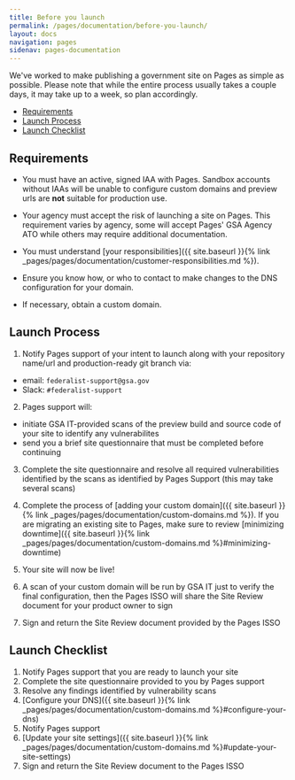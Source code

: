 ```yaml
---
title: Before you launch
permalink: /pages/documentation/before-you-launch/
layout: docs
navigation: pages
sidenav: pages-documentation
---
```


We've worked to make publishing a government site on Pages as simple as possible. Please note that while the entire process usually takes a couple days, it may take up to a week, so plan accordingly.

- [Requirements](#requirements)
- [Launch Process](#launch-process)
- [Launch Checklist](#launch-checklist)

## Requirements
- You must have an active, signed IAA with Pages. Sandbox accounts without IAAs will be unable to configure custom domains and preview urls are **not** suitable for production use.

- Your agency must accept the risk of launching a site on Pages. This requirement varies by agency, some will accept Pages' GSA Agency ATO while others may require additional documentation.

- You must understand [your responsibilities]({{ site.baseurl }}{% link _pages/pages/documentation/customer-responsibilities.md %}).

- Ensure you know how, or who to contact to make changes to the DNS configuration for your domain.

- If necessary, obtain a custom domain.

## Launch Process
1. Notify Pages support of your intent to launch along with your repository name/url and production-ready git branch via:
- email: `federalist-support@gsa.gov`
- Slack: `#federalist-support`

2. Pages support will:
- initiate GSA IT-provided scans of the preview build and source code of your site to identify any vulnerabilites
- send you a brief site questionnaire that must be completed before continuing

3. Complete the site questionnaire and resolve all required vulnerabilities identified by the scans as identified by Pages Support (this may take several scans)

4. Complete the process of [adding your custom domain]({{ site.baseurl }}{% link _pages/pages/documentation/custom-domains.md %}). If you are migrating an existing site to Pages, make sure to review [minimizing downtime]({{ site.baseurl }}{% link _pages/pages/documentation/custom-domains.md %}#minimizing-downtime)

5. Your site will now be live!

6. A scan of your custom domain will be run by GSA IT just to verify the final configuration, then the Pages ISSO will share the Site Review document for your product owner to sign

6. Sign and return the Site Review document provided by the Pages ISSO


## Launch Checklist

1. Notify Pages support that you are ready to launch your site
2. Complete the site questionnaire provided to you by Pages support
3. Resolve any findings identified by vulnerability scans
4. [Configure your DNS]({{ site.baseurl }}{% link _pages/pages/documentation/custom-domains.md %}#configure-your-dns)
5. Notify Pages support
6. [Update your site settings]({{ site.baseurl }}{% link _pages/pages/documentation/custom-domains.md %}#update-your-site-settings)
7. Sign and return the Site Review document to the Pages ISSO